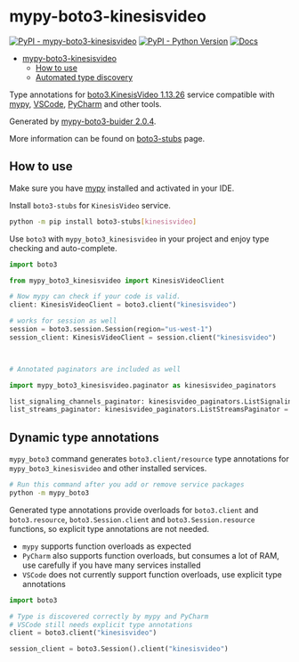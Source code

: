 # mypy-boto3-kinesisvideo

[![PyPI - mypy-boto3-kinesisvideo](https://img.shields.io/pypi/v/mypy-boto3-kinesisvideo.svg?color=blue)](https://pypi.org/project/mypy-boto3-kinesisvideo)
[![PyPI - Python Version](https://img.shields.io/pypi/pyversions/mypy-boto3-kinesisvideo.svg?color=blue)](https://pypi.org/project/mypy-boto3-kinesisvideo)
[![Docs](https://img.shields.io/readthedocs/mypy-boto3-builder.svg?color=blue)](https://mypy-boto3-builder.readthedocs.io/)

- [mypy-boto3-kinesisvideo](#mypy-boto3-kinesisvideo)
  - [How to use](#how-to-use)
  - [Automated type discovery](#automated-type-discovery)

Type annotations for
[boto3.KinesisVideo 1.13.26](https://boto3.amazonaws.com/v1/documentation/api/1.13.26/reference/services/kinesisvideo.html#KinesisVideo) service
compatible with [mypy](https://github.com/python/mypy), [VSCode](https://code.visualstudio.com/),
[PyCharm](https://www.jetbrains.com/pycharm/) and other tools.

Generated by [mypy-boto3-buider 2.0.4](https://github.com/vemel/mypy_boto3_builder).

More information can be found on [boto3-stubs](https://pypi.org/project/boto3-stubs/) page.

## How to use

Make sure you have [mypy](https://github.com/python/mypy) installed and activated in your IDE.

Install `boto3-stubs` for `KinesisVideo` service.

```bash
python -m pip install boto3-stubs[kinesisvideo]
```

Use `boto3` with `mypy_boto3_kinesisvideo` in your project and enjoy type checking and auto-complete.

```python
import boto3

from mypy_boto3_kinesisvideo import KinesisVideoClient

# Now mypy can check if your code is valid.
client: KinesisVideoClient = boto3.client("kinesisvideo")

# works for session as well
session = boto3.session.Session(region="us-west-1")
session_client: KinesisVideoClient = session.client("kinesisvideo")



# Annotated paginators are included as well

import mypy_boto3_kinesisvideo.paginator as kinesisvideo_paginators

list_signaling_channels_paginator: kinesisvideo_paginators.ListSignalingChannelsPaginator = client.get_paginator("list_signaling_channels")
list_streams_paginator: kinesisvideo_paginators.ListStreamsPaginator = client.get_paginator("list_streams")
```

## Dynamic type annotations

`mypy_boto3` command generates `boto3.client/resource` type annotations for
`mypy_boto3_kinesisvideo` and other installed services.

```bash
# Run this command after you add or remove service packages
python -m mypy_boto3
```

Generated type annotations provide overloads for `boto3.client` and `boto3.resource`,
`boto3.Session.client` and `boto3.Session.resource` functions,
so explicit type annotations are not needed.

- `mypy` supports function overloads as expected
- `PyCharm` also supports function overloads, but consumes a lot of RAM, use carefully if you have many services installed
- `VSCode` does not currently support function overloads, use explicit type annotations

```python
import boto3

# Type is discovered correctly by mypy and PyCharm
# VSCode still needs explicit type annotations
client = boto3.client("kinesisvideo")

session_client = boto3.Session().client("kinesisvideo")
```